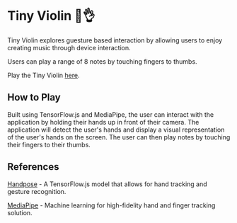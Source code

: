 # Tiny Violin 🎻👌

Tiny Violin explores guesture based interaction by allowing users to enjoy creating music through device interaction.

Users can play a range of 8 notes by touching fingers to thumbs.

Play the Tiny Violin [here](https://tiny-violin.annabrisland.com/).

## How to Play
Built using TensorFlow.js and MediaPipe, the user can interact with the application by holding their hands up in front of their camera. The application will detect the user's hands and display a visual representation of the user's hands on the screen. The user can then play notes by touching their fingers to their thumbs.

## References
[Handpose](https://github.com/tensorflow/tfjs-models/tree/master/handpose) - A TensorFlow.js model that allows for hand tracking and gesture recognition.

[MediaPipe](https://github.com/google/mediapipe/blob/master/docs/solutions/hands.md) - Machine learning for high-fidelity hand and finger tracking solution.
